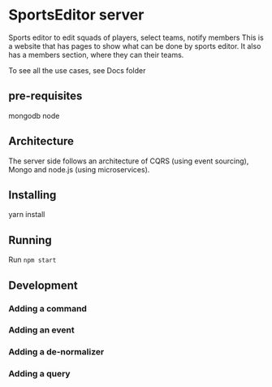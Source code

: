 # SportsEditor server
Sports editor to edit squads of players, select teams, notify members
This is a website that has pages to show what can be done by sports editor.
It also has a members section, where they can their teams.

To see all the use cases, see Docs folder

## pre-requisites
mongodb
node

## Architecture
The server side follows an architecture of CQRS (using event sourcing),
 Mongo and node.js (using microservices). 

## Installing
 yarn install
 
## Running
 Run `npm start`

## Development

### Adding a command

### Adding an event

### Adding a de-normalizer

### Adding a query








